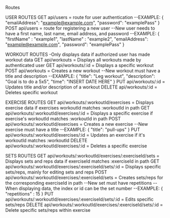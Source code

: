 Routes

USER ROUTES
GET api/users = route for user authentication
--EXAMPLE: {
    "emailAddress": "example@example.com",
    "password": "examplePass"
}
POST api/users = route for registering a new user
--New user needs to have a first name, last name, email address, and password
--EXAMPLE: {
    "firstName" : "example1",
    "lastName" : "example2",
    "emailAddress": "example@example.com",
    "password": "examplePass"
}

WORKOUT ROUTES -Only displays data if authorized user has made workout data
GET api/workouts = Displays all workouts made by authenticated user
GET api/workouts/:id = Displays a specific workout
POST api/workouts = Creates a new workout
--New workout must have a title and description
--EXAMPLE: {
    "title": "Leg workout",
    "description": "Goal is to do a 5x5",
    "time": "INSERT DATE HERE"
}
PUT api/workouts/:id = Updates title and/or description of a workout
DELETE api/workouts/:id = Deletes specific workout

EXERCISE ROUTES
GET api/workouts/:workoutId/exercises = Displays exercise data if exercises workoutId matches :workoutId in path
GET api/workouts/:workoutId/exercises/:id = Displays a specific exercise if exercise's workoutId matches :workoutId in path
POST api/workouts/:workoutId/exercises = Creates a new exercise
--New exercise must have a title
--EXAMPLE: {
    "title": "pull-ups"
}
PUT api/workouts/:workoutId/exercises/:id = Updates an exercise if it's workoutId matches :workoutId
DELETE api/workouts/:workoutId/exercises/:id = Deletes a specific exercise
 
SETS ROUTES 
GET api/workouts/:workoutId/exercises/:exerciseId/sets = Displays sets and reps data if exerciseId matches :exerciseId in path
GET api/workouts/:workoutId/exercises/:exerciseId/sets/:id = Displays specific sets/reps, mainly for editing sets and reps
POST api/workouts/:workoutId/exercises/:exerciseId/sets = Creates sets/reps for the corresponding exerciseId in path
--New set must have repetitions
--When displaying data, the index or id can be the set number
--EXAMPLE: {
    "repetitions" : 15
}
PUT api/workouts/:workoutId/exercises/:exerciseId/sets/:id = Edits specific sets/reps
DELETE api/workouts/:workoutId/exercises/:exerciseId/sets/:id = Delete specific sets/reps within exercise

